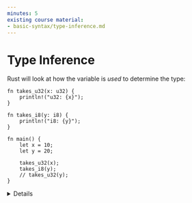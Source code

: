 ```yaml
---
minutes: 5
existing course material:
- basic-syntax/type-inference.md
---
```


# Type Inference

Rust will look at how the variable is _used_ to determine the type:

<!-- mdbook-xgettext: skip -->
```rust,editable
fn takes_u32(x: u32) {
    println!("u32: {x}");
}

fn takes_i8(y: i8) {
    println!("i8: {y}");
}

fn main() {
    let x = 10;
    let y = 20;

    takes_u32(x);
    takes_i8(y);
    // takes_u32(y);
}
```

<details>

This slide demonstrates how the Rust compiler infers types based on constraints given by variable declarations and usages.

It is very important to emphasize that variables declared like this are not of some sort of dynamic "any type" that can
hold any data. The machine code generated by such declaration is identical to the explicit declaration of a type.
The compiler does the job for us and helps us write more concise code.

When nothing constrains the type of an integer literal, Rust defaults to `i32`.
This sometimes appears as `{integer}` in error messages. Similarly,
floating-point literals default to `f64`.

```rust,compile_fail
fn main() {
    let x = 3.14;
    let y = 20;
    assert_eq!(x, y);
    // ERROR: no implementation for `{float} == {integer}`
}
```

</details>
